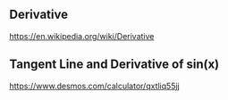 ## Derivative

https://en.wikipedia.org/wiki/Derivative

## Tangent Line and Derivative of sin(x)

https://www.desmos.com/calculator/qxtliq55jj



















